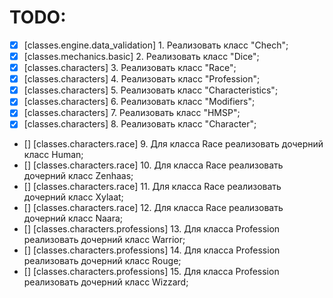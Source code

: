 # TODO:
* [x] [classes.engine.data_validation] 1. Реализовать класс "Chech";
* [x] [classes.mechanics.basic] 2. Реализовать класс "Dice";
* [x] [classes.characters] 3. Реализовать класс "Race";
* [x] [classes.characters] 4. Реализовать класс "Profession";
* [x] [classes.characters] 5. Реализовать класс "Characteristics";
* [x] [classes.characters] 6. Реализовать класс "Modifiers";
* [x] [classes.characters] 7. Реализовать класс "HMSP";
* [x] [classes.characters] 8. Реализовать класс "Character";
* [] [classes.characters.race] 9. Для класса Race реализовать дочерний класс Human;
* [] [classes.characters.race] 10. Для класса Race реализовать дочерний класс Zenhaas;
* [] [classes.characters.race] 11. Для класса Race реализовать дочерний класс Xylaat;
* [] [classes.characters.race] 12. Для класса Race реализовать дочерний класс Naara;
* [] [classes.characters.professions] 13. Для класса Profession реализовать дочерний класс Warrior;
* [] [classes.characters.professions] 14. Для класса Profession реализовать дочерний класс Rouge;
* [] [classes.characters.professions] 15. Для класса Profession реализовать дочерний класс Wizzard;

